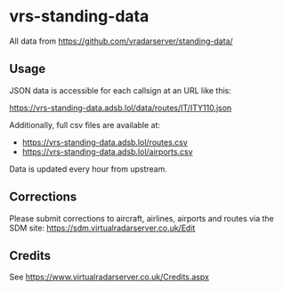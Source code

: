 # vrs-standing-data

All data from <https://github.com/vradarserver/standing-data/>

## Usage

JSON data is accessible for each callsign at an URL like this:

<https://vrs-standing-data.adsb.lol/data/routes/IT/ITY110.json>

Additionally, full csv files are available at:

- <https://vrs-standing-data.adsb.lol/routes.csv>
- <https://vrs-standing-data.adsb.lol/airports.csv>

Data is updated every hour from upstream.

## Corrections

Please submit corrections to aircraft, airlines, airports and routes via the SDM site: https://sdm.virtualradarserver.co.uk/Edit

## Credits

See <https://www.virtualradarserver.co.uk/Credits.aspx>
